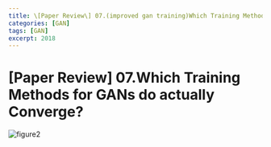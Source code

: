 ```yaml
---
title: \[Paper Review\] 07.(improved gan training)Which Training Methods for GANs do actually Converge?
categories: [GAN]
tags: [GAN]
excerpt: 2018
---
```


<script src="https://cdn.mathjax.org/mathjax/latest/MathJax.js?config=TeX-AMS-MML_HTMLorMML" type="text/javascript"></script>

# \[Paper Review\] 07.Which Training Methods for GANs do actually Converge?

![figure2](/assets/img/gan/img113.png)

<br>

